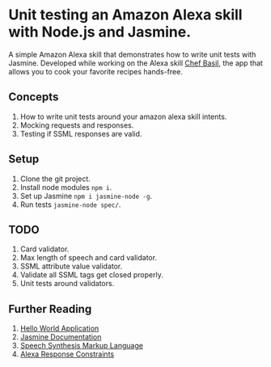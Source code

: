 # Unit testing an Amazon Alexa skill with Node.js and Jasmine.
A simple Amazon Alexa skill that demonstrates how to write unit tests with Jasmine.
Developed while working on the Alexa skill [Chef Basil](http://chefbasil.co), the app that allows you to cook your favorite recipes hands-free.

## Concepts
1. How to write unit tests around your amazon alexa skill intents.
2. Mocking requests and responses.
3. Testing if SSML responses are valid.

## Setup
1. Clone the git project.
2. Install node modules `npm i`.
3. Set up Jasmine `npm i jasmine-node -g`.
4. Run tests `jasmine-node spec/`.

## TODO
1. Card validator.
2. Max length of speech and card validator.
3. SSML attribute value validator.
4. Validate all SSML tags get closed properly.
5. Unit tests around validators.

## Further Reading
1. [Hello World Application](https://github.com/amzn/alexa-skills-kit-js/tree/master/samples/helloWorld)
2. [Jasmine Documentation](http://jasmine.github.io/1.3/introduction.html)
3. [Speech Synthesis Markup Language](https://developer.amazon.com/public/solutions/alexa/alexa-skills-kit/docs/speech-synthesis-markup-language-ssml-reference)
4. [Alexa Response Constraints](https://developer.amazon.com/public/solutions/alexa/alexa-skills-kit/docs/alexa-skills-kit-interface-reference)